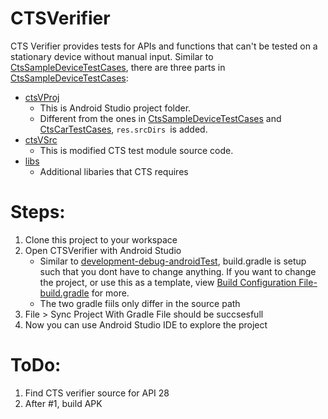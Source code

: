 # CTSVerifier
CTS Verifier provides tests for APIs and functions that can't be tested on a stationary device without manual input.
Similar to [CtsSampleDeviceTestCases](https://github.com/Alwin-Lin/development-debug-androidTest/tree/master/CtsSampleDeviceTestCases), there are three parts in [CtsSampleDeviceTestCases](https://github.com/Alwin-Lin/development-debug-androidTest/tree/master/CtsSampleDeviceTestCases): 
* [ctsVProj](https://github.com/Alwin-Lin/development-debug-androidTest/tree/master/ctsVerifier/ctsVProj) 
    * This is Android Studio project folder.
    * Different from the ones in [CtsSampleDeviceTestCases](https://github.com/Alwin-Lin/development-debug-androidTest/tree/master/CtsSampleDeviceTestCases) and [CtsCarTestCases](https://github.com/Alwin-Lin/development-debug-androidTest/tree/master/CtsCarTestCases), ```res.srcDirs ```is added.
* [ctsVSrc](https://github.com/Alwin-Lin/development-debug-androidTest/tree/master/ctsVerifier/ctsVSrc)
    * This is modified CTS test module source code.
* [libs](https://github.com/Alwin-Lin/development-debug-androidTest/tree/master/CtsCarTestCase/libs)
    * Additional libaries that CTS requires 
# Steps: 
 1. Clone this project to your workspace
 2. Open CTSVerifier with Android Studio
    * Similar to [development-debug-androidTest](https://github.com/Alwin-Lin/development-debug-androidTest), build.gradle is setup such that you dont have to change anything. If you want to change the project, or use this as a template, view [Build Configuration File-build.gradle](https://github.com/Alwin-Lin/development-debug-androidTest) for more.
    * The two gradle fiils only differ in the source path
 3. File > Sync Project With Gradle File should be succsesfull
 4. Now you can use Android Studio IDE to explore the project
 
 # ToDo:
 1. Find CTS verifier source for API 28
 2. After #1, build APK
